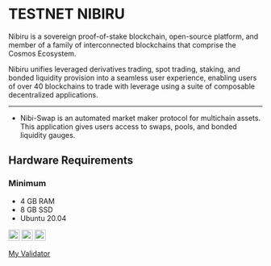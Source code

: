 # TESTNET NIBIRU
Nibiru is a sovereign proof-of-stake blockchain, open-source platform, and member of a family of interconnected blockchains that comprise the Cosmos Ecosystem.

Nibiru unifies leveraged derivatives trading, spot trading, staking, and bonded liquidity provision into a seamless user experience, enabling users of over 40 blockchains to trade with leverage using a suite of composable decentralized applications. 
 
 ****
-    Nibi-Swap is an automated market maker protocol for multichain assets. This application gives users access to swaps, pools, and bonded liquidity gauges.

## Hardware Requirements
 ### Minimum 
  - 4 GB RAM
  - 8 GB SSD
  - Ubuntu 20.04
  

<a href="https://twitter.com/NibiruChain"><img src="https://img.shields.io/badge/Twitter-1DA1F2?&logo=twitter&logoColor=white" alt="Telegram" height="22"/></a> <a href="https://github.com/NibiruChain"><img src="https://img.shields.io/badge/Gitgub-1DA1F2?&logo=github&logoColor=white" alt="Telegram" height="22"/></a> <a href="https://discord.com/invite/sgPw8ZYfpQ"><img src="https://img.shields.io/badge/Discord-1DA1F2?&logo=discord&logoColor=white" alt="Telegram" height="22"/></a>

[My Validator](https://nibiru.explorers.guru/validator/nibivaloper18dltlfsh2s8me2fvjwly6xezla6chw8ghznfwd/)